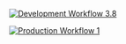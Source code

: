 [![Development Workflow 3.8](https://github.com/BnurTokar/is601_p4/actions/workflows/dev.yml/badge.svg)](https://github.com/BnurTokar/is601_p4/actions/workflows/dev.yml)

[![Production Workflow 1](https://github.com/BnurTokar/is601_p4/actions/workflows/prod.yml/badge.svg)](https://github.com/BnurTokar/is601_p4/actions/workflows/prod.yml)

